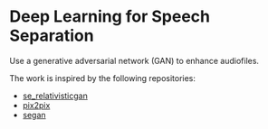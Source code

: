 # Deep Learning for Speech Separation

Use a generative adversarial network (GAN) to enhance audiofiles.


The work is inspired by the following repositories:
* [se_relativisticgan](https://github.com/deepakbaby/se_relativisticgan)
* [pix2pix](https://github.com/eriklindernoren/Keras-GAN/blob/master/pix2pix/pix2pix.py)
* [segan](https://github.com/santi-pdp/segan)
